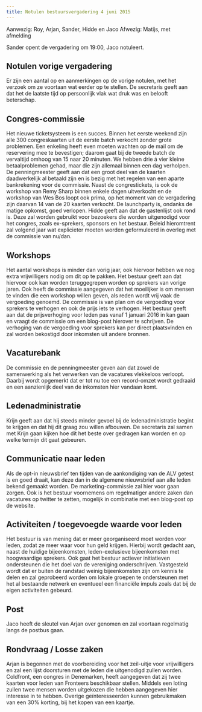 ```yaml
---
title: Notulen bestuursvergadering 4 juni 2015
---
```


Aanwezig: Roy, Arjan, Sander, Hidde en Jaco
Afwezig: Matijs, met afmelding

Sander opent de vergadering om 19:00, Jaco notuleert.

## Notulen vorige vergadering

Er zijn een aantal op en aanmerkingen op de vorige notulen, met het verzoek om ze voortaan wat eerder op te stellen. De secretaris geeft aan dat het de laatste tijd op persoonlijk vlak wat druk was en belooft beterschap.

## Congres-commissie

Het nieuwe ticketsysteem is een succes. Binnen het eerste weekend zijn alle 300 congreskaarten uit de eerste batch verkocht zonder grote problemen. Een enkeling heeft even moeten wachten op de mail om de reservering mee te bevestigen; daarom gaat bij de tweede batch de vervaltijd omhoog van 15 naar 20 minuten. We hebben drie á vier kleine betaalproblemen gehad, maar die zijn allemaal binnen een dag verholpen. De penningmeester geeft aan dat een groot deel van de kaarten daadwerkelijk al betaald zijn en is bezig met het regelen van een aparte bankrekening voor de commissie. Naast de congrestickets, is ook de workshop van Remy Sharp binnen enkele dagen uitverkocht en de workshop van Wes Bos loopt ook prima, op het moment van de vergadering zijn daarvan 14 van de 20 kaarten verkocht. De launchparty is, ondanks de matige opkomst, goed verlopen. Hidde geeft aan dat de gastenlijst ook rond is. Deze zal worden gebruikt voor bezoekers die worden uitgenodigd voor het congres, zoals ex-sprekers, sponsors en het bestuur. Beleid hieromtrent zal volgend jaar wat explicieter moeten worden geformuleerd in overleg met de commissie van nu/dan.

## Workshops

Het aantal workshops is minder dan vorig jaar, ook hiervoor hebben we nog extra vrijwilligers nodig om dit op te pakken. Het bestuur geeft aan dat hiervoor ook kan worden teruggegrepen worden op sprekers van vorige jaren. Ook heeft de commissie aangegeven dat het moeilijker is om mensen te vinden die een workshop willen geven, als reden wordt vrij vaak de vergoeding genoemd. De commissie is van plan om de vergoeding voor sprekers te verhogen en ook de prijs iets te verhogen. Het bestuur geeft aan dat de prijsverhoging voor leden pas vanaf 1 januari 2016 in kan gaan en vraagt de commissie om een blog-post hierover te schrijven. De verhoging van de vergoeding voor sprekers kan per direct plaatsvinden en zal worden bekostigd door inkomsten uit andere bronnen.

## Vacaturebank

De commissie en de penningmeester geven aan dat zowel de samenwerking als het verwerken van de vacatures vlekkeloos verloopt. Daarbij wordt opgemerkt dat er tot nu toe een record-omzet wordt gedraaid en een aanzienlijk deel van de inkomsten hier vandaan komt.

## Ledenadministratie

Krijn geeft aan dat hij steeds minder gevoel bij de ledenadministratie begint te krijgen en dat hij dit graag zou willen afbouwen. De secretaris zal samen met Krijn gaan kijken hoe dit het beste over gedragen kan worden en op welke termijn dit gaat gebeuren.

## Communicatie naar leden

Als de opt-in nieuwsbrief ten tijden van de aankondiging van de ALV getest is en goed draait, kan deze dan in de algemene nieuwsbrief aan alle leden bekend gemaakt worden. De marketing-commissie zal hier voor gaan zorgen. Ook is het bestuur voornemens om regelmatiger andere zaken dan vacatures op twitter te zetten, mogelijk in combinatie met een blog-post op de website.

## Activiteiten / toegevoegde waarde voor leden

Het bestuur is van mening dat er meer georganiseerd moet worden voor leden, zodat ze meer waar voor hun geld krijgen. Hierbij wordt gedacht aan, naast de huidige bijeenkomsten, leden-exclusieve bijeenkomsten met hoogwaardige sprekers. Ook gaat het bestuur actiever initiatieven ondersteunen die het doel van de vereniging onderschrijven. Vastgesteld wordt dat er buiten de randstad weinig bijeenkomsten zijn om kennis te delen en zal geprobeerd worden om lokale groepen te ondersteunen met het al bestaande netwerk en eventueel een financiële impuls zoals dat bij de eigen activiteiten gebeurd.

## Post

Jaco heeft de sleutel van Arjan over genomen en zal voortaan regelmatig langs de postbus gaan.

## Rondvraag / Losse zaken

Arjan is begonnen met de voorbereiding voor het zeil-uitje voor vrijwilligers en zal een lijst doorsturen met de leden die uitgenodigd zullen worden.
Coldfront, een congres in Denemarken, heeft aangegeven dat zij twee kaarten voor leden van Fronteers beschikbaar stellen. Middels een loting zullen twee mensen worden uitgekozen die hebben aangegeven hier interesse in te hebben. Overige geïnteresseerden kunnen gebruikmaken van een 30% korting, bij het kopen van een kaartje.
